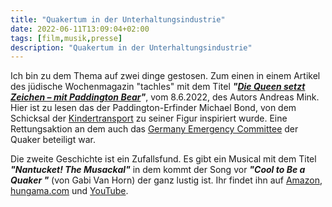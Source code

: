 ```yaml
---
title: "Quakertum in der Unterhaltungsindustrie"
date: 2022-06-11T13:09:04+02:00
tags: [film,musik,presse]
description: "Quakertum in der Unterhaltungsindustrie"
---
```


Ich bin zu dem Thema auf zwei dinge gestosen. Zum einen in einem
Artikel des jüdische Wochenmagazin "tachles" mit dem Titel 
***"[Die Queen setzt Zeichen – mit Paddington Bear](https://www.tachles.ch/artikel/news/die-queen-setzt-zeichen-mit-paddington-bear)"***, vom 8.6.2022,
des Autors Andreas Mink. Hier ist zu lesen das der Paddington-Erfinder 
Michael Bond, von dem Schicksal der [Kindertransport](https://de.wikipedia.org/wiki/Kindertransport) zu seiner Figur inspiriert wurde. Eine
Rettungsaktion an dem auch das [Germany Emergency Committee](https://de.wikipedia.org/wiki/Germany_Emergency_Committee) der Quaker beteiligt war.


Die zweite Geschichte ist ein Zufallsfund. Es gibt ein Musical 
mit dem Titel ***"Nantucket! The Musackal"*** in dem kommt der
Song vor ***"Cool to Be a Quaker "*** (von Gabi Van Horn) der
ganz lustig ist. Ihr findet ihn auf [Amazon](https://www.amazon.com/gp/product/B08L7J9MMQ/ref=dm_ws_sp_ps_dp), [hungama.com](https://www.hungama.com/song/cool-to-be-a-quaker/59001224/) und [YouTube](https://music.youtube.com/watch?v=-gQdSRjfMrM).